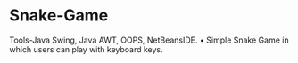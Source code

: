 # Snake-Game
Tools-Java Swing, Java AWT, OOPS, NetBeansIDE. 
• Simple Snake Game in which users can play with keyboard keys.
